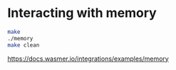 # Interacting with memory
```bash
make
./memory
make clean
```

https://docs.wasmer.io/integrations/examples/memory
